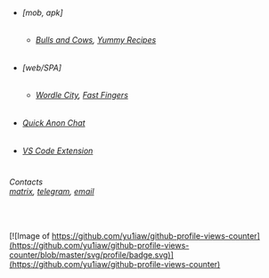 - ###### [mob, apk]
  - ###### [Bulls and Cows](https://pixeldrain.com/u/ogJXxWpJ), [Yummy Recipes](https://pixeldrain.com/u/BFzPvy7N)
- ###### [web/SPA]
  - ###### [Wordle City](https://wordle-british-city.netlify.app), [Fast Fingers](https://yu1ia-warming-up-fingers.netlify.app)
- ###### [Quick Anon Chat](https://chat-u6d0.onrender.com)
- ###### [VS Code Extension](https://marketplace.visualstudio.com/items?itemName=yu1ia-vasyleniuk.react-reactnative-snippets-essential)
#
  
###### Contacts<br /><a href="https://matrix.to/#/@yu1iaw:matrix.org">matrix</a>, <a href="https://t.me/yu1iaw">telegram</a>, <a href="mailto:yu1iaw@tutamail.com">email</a>
<br />

[![Image of https://github.com/yu1iaw/github-profile-views-counter](https://github.com/yu1iaw/github-profile-views-counter/blob/master/svg/profile/badge.svg)](https://github.com/yu1iaw/github-profile-views-counter)


